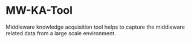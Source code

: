# MW-KA-Tool
Middleware knowledge acquisition tool helps to capture the middleware related data from a large scale environment. 
